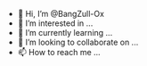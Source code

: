 - 👋 Hi, I’m @BangZull-Ox
- 👀 I’m interested in ...
- 🌱 I’m currently learning ...
- 💞️ I’m looking to collaborate on ...
- 📫 How to reach me ...

<!---
BangZull-Ox/BangZull-Ox is a ✨ special ✨ repository because its `README.md` (this file) appears on your GitHub profile.
You can click the Preview link to take a look at your changes.
--->
